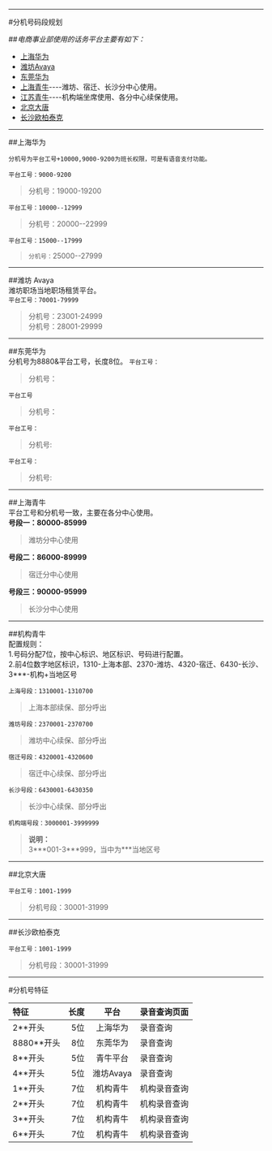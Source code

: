 ---------- 
#分机号码段规划 
 

##*电商事业部使用的话务平台主要有如下：*   
  - [上海华为](#海华为)  
  - [潍坊Avaya](#潍坊-avaya)  
  - [东莞华为](#东莞华为)  
  - [上海青牛](#上海青牛)----潍坊、宿迁、长沙分中心使用。  
  - [江苏青牛](#机构青牛)----机构端坐席使用、各分中心续保使用。  
  - [北京大唐](#北京大唐)  
  - [长沙欧柏泰克](#长沙欧柏泰克)  
   
---------- 
##上海华为  
   
    分机号为平台工号+10000,9000-9200为班长权限，可是有语音支付功能。  
   
   `平台工号：9000-9200`  
   
   >分机号：19000-19200  
   
   `平台工号：10000--12999` 
   
   >分机号：20000--22999  
   
   `平台工号：15000--17999`  
   
   >`分机号：`25000--27999  
   
---------- 
##潍坊 Avaya  
    潍坊职场当地职场租赁平台。  
   `平台工号：70001-79999`  
   >分机号：23001-24999  
   >分机号：28001-29999  
   
---------- 
##东莞华为  
    分机号为8880&平台工号，长度8位。
  `平台工号：`  
  >分机号：  
  
  `平台工号`  
  >分机号：  
  
  `平台工号：`  
  >分机号:
    
  `平台工号：`  
  >分机号:  
  
---------- 
##上海青牛   
    平台工号和分机号一致，主要在各分中心使用。  
  **号段一：80000-85999**
  >潍坊分中心使用  
  
  **号段二：86000-89999**
  >宿迁分中心使用  
  
  **号段三：90000-95999**
  >长沙分中心使用  
  
---------- 
##机构青牛  
    配置规则：  
    1.号码分配7位，按中心标识、地区标识、号码进行配置。  
    2.前4位数字地区标识，1310-上海本部、2370-潍坊、4320-宿迁、6430-长沙、3***-机构+当地区号
    
   `上海号段：1310001-1310700`  
   >上海本部续保、部分呼出
   
   `潍坊号段：2370001-2370700`  
   >潍坊中心续保、部分呼出
   
   `宿迁号段：4320001-4320600`  
   >宿迁中心续保、部分呼出
   
   `长沙号段：6430001-6430350`  
   >长沙中心续保、部分呼出  
   
   `机构端号段：3000001-3999999`
   >**说明：**  
   3&#42;&#42;&#42;001-3&#42;&#42;&#42;999，当中为&#42;&#42;&#42;当地区号 
   
---------- 
##北京大唐  
      
   `平台工号：1001-1999`  
   >分机号段：30001-31999  
   
----------
##长沙欧柏泰克  
      
   `平台工号：1001-1999`  
   >分机号段：30001-31999  
   
----------

#分机号特征

| 特征     | 长度   | 平台  |录音查询页面|
| :------- | ----: | :---: |:--------- |
|2**开头|5位|上海华为|录音查询|
|8880**开头|8位|东莞华为|录音查询|
|8**开头|5位|青牛平台|录音查询|
|4**开头|5位|潍坊Avaya|录音查询|
|1**开头|7位|机构青牛|机构录音查询|
|2**开头|7位|机构青牛|机构录音查询|
|3**开头|7位|机构青牛|机构录音查询|
|6**开头|7位|机构青牛|机构录音查询|
